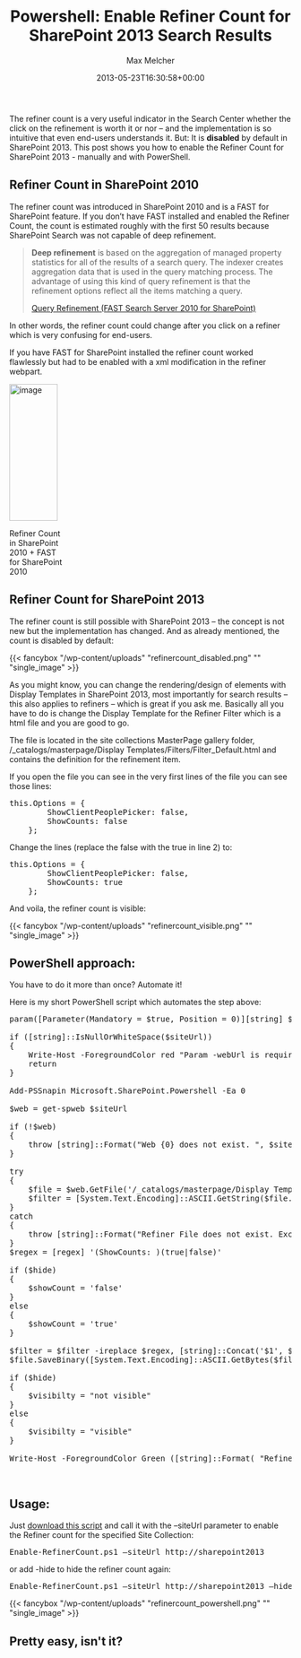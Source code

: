 ﻿---
title: 'Powershell: Enable Refiner Count for SharePoint 2013 Search Results'
author: Max Melcher
aliases:
   - "/post/2013-05-23-powershell-enable-refiner-count-for-sharepoint-2013-search-results/"
2013: "05"
type: post
date: 2013-05-23T16:30:58+00:00
url: /2013/05/powershell-enable-refiner-count-for-sharepoint-2013-search-results/
yourls_shorturl:
  - http://melcher.it/s/3
categories:
  - Powershell
  - Search
  - SharePoint 2013

---
The refiner count is a very useful indicator in the Search Center whether the click on the refinement is worth it or nor – and the implementation is so intuitive that even end-users understands it. But: It is **disabled** by default in SharePoint 2013. This post shows you how to enable the Refiner Count for SharePoint 2013 - manually and with PowerShell.

## Refiner Count in SharePoint 2010

The refiner count was introduced in SharePoint 2010 and is a FAST for SharePoint feature. If you don’t have FAST installed and enabled the Refiner Count, the count is estimated roughly with the first 50 results because SharePoint Search was not capable of deep refinement.

> **Deep refinement** is based on the aggregation of managed property statistics for all of the results of a search query. The indexer creates aggregation data that is used in the query matching process. The advantage of using this kind of query refinement is that the refinement options reflect all the items matching a query.
> 
> <a href="http://msdn.microsoft.com/en-us/library/ff394639(v=office.14).aspx" target="_blank">Query Refinement (FAST Search Server 2010 for SharePoint)</a>

In other words, the refiner count could change after you click on a refiner which is very confusing for end-users.

If you have FAST for SharePoint installed the refiner count worked flawlessly but had to be enabled with a xml modification in the refiner webpart.

<div style="width: 96px" class="wp-caption alignnone">
  <a class="thickbox" href="http://melcher.it/wp-content/uploads/image11.png"><img style="background-image: none; padding-top: 0px; padding-left: 0px; display: inline; padding-right: 0px; border: 0px;" title="Refiner Count in SharePoint 2010 + FAST for SharePoint 2010" alt="image" src="http://melcher.it/wp-content/uploads/image_thumb11.png" width="86" height="244" border="0" /></a>
  
  <p class="wp-caption-text">
    Refiner Count in SharePoint 2010 + FAST for SharePoint 2010
  </p>
</div>

## Refiner Count for SharePoint 2013

The refiner count is still possible with SharePoint 2013 – the concept is not new but the implementation has changed. And as already mentioned, the count is disabled by default:

{{< fancybox "/wp-content/uploads" "refinercount_disabled.png" "" "single_image" >}}

As you might know, you can change the rendering/design of elements with Display Templates in SharePoint 2013, most importantly for search results – this also applies to refiners – which is great if you ask me. Basically all you have to do is change the Display Template for the Refiner Filter which is a html file and you are good to go.

The file is located in the site collections MasterPage gallery folder, /\_catalogs/masterpage/Display Templates/Filters/Filter\_Default.html and contains the definition for the refinement item.

If you open the file you can see in the very first lines of the file you can see those lines:

<pre lang="powershell">this.Options = {
        ShowClientPeoplePicker: false,
        ShowCounts: false
    };</pre>

Change the lines (replace the false with the true in line 2) to:

<pre lang="powershell">this.Options = {
        ShowClientPeoplePicker: false,
        ShowCounts: true
    };</pre>

And voila, the refiner count is visible:

{{< fancybox "/wp-content/uploads" "refinercount_visible.png" "" "single_image" >}}

## 

## PowerShell approach:

You have to do it more than once? Automate it!

Here is my short PowerShell script which automates the step above:

<pre lang="powershell">param([Parameter(Mandatory = $true, Position = 0)][string] $siteUrl, [switch] $hide)

if ([string]::IsNullOrWhiteSpace($siteUrl))
{
    Write-Host -ForegroundColor red "Param -webUrl is required"
    return
}

Add-PSSnapin Microsoft.SharePoint.Powershell -Ea 0

$web = get-spweb $siteUrl

if (!$web)
{
    throw [string]::Format("Web {0} does not exist. ", $siteUrl)
}

try
{
    $file = $web.GetFile('/_catalogs/masterpage/Display Templates/Filters/Filter_Default.html')
    $filter = [System.Text.Encoding]::ASCII.GetString($file.OpenBinary())
}
catch
{
    throw [string]::Format("Refiner File does not exist. Exception: {0}", $_.Exception)
}
$regex = [regex] '(ShowCounts: )(true|false)'

if ($hide)
{
    $showCount = 'false'
}
else
{
    $showCount = 'true'
}

$filter = $filter -ireplace $regex, [string]::Concat('$1', $showCount)
$file.SaveBinary([System.Text.Encoding]::ASCII.GetBytes($filter))

if ($hide)
{
    $visibilty = "not visible"
}
else
{
    $visibilty = "visible"
}

Write-Host -ForegroundColor Green ([string]::Format( "Refiner Count is {1} for Site {0}", $web.Url, $visibilty));</pre>

&nbsp;

## Usage:

Just [download this script][1] and call it with the –siteUrl parameter to enable the Refiner count for the specified Site Collection:

<pre lang="&quot;powershell">Enable-RefinerCount.ps1 –siteUrl http://sharepoint2013</pre>

or add -hide to hide the refiner count again:

<pre lang="&quot;powershell">Enable-RefinerCount.ps1 –siteUrl http://sharepoint2013 –hide</pre>

{{< fancybox "/wp-content/uploads" "refinercount_powershell.png" "" "single_image" >}}

## Pretty easy, isn't it?

 [1]: http://melcher.it/wp-content/uploads/Enable-RefinerCount.zip
